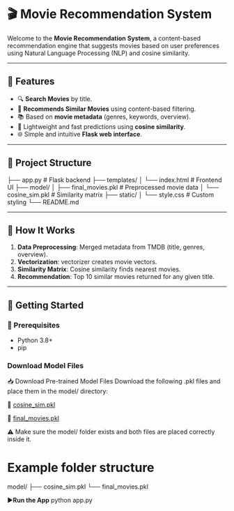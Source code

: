 # 🎬 Movie Recommendation System

Welcome to the **Movie Recommendation System**, a content-based recommendation engine that suggests movies based on user preferences using Natural Language Processing (NLP) and cosine similarity.


---

## 📌 Features

- 🔍 **Search Movies** by title.
- 🧠 **Recommends Similar Movies** using content-based filtering.
- 📚 Based on **movie metadata** (genres, keywords, overview).
- 🚀 Lightweight and fast predictions using **cosine similarity**.
- 🌐 Simple and intuitive **Flask web interface**.

---

## 📁 Project Structure

├── app.py # Flask backend
├── templates/
│ └── index.html # Frontend UI
├── model/
│ ├── final_movies.pkl # Preprocessed movie data
│ └── cosine_sim.pkl # Similarity matrix
├── static/
│ └── style.css # Custom styling
└── README.md



---

## 🧠 How It Works

1. **Data Preprocessing**: Merged metadata from TMDB (title, genres, overview).
2. **Vectorization**: vectorizer creates movie vectors.
3. **Similarity Matrix**: Cosine similarity finds nearest movies.
4. **Recommendation**: Top 10 similar movies returned for any given title.

---

## 🚀 Getting Started

### 🔧 Prerequisites
- Python 3.8+
- pip

### Download Model Files

📥 Download Pre-trained Model Files
Download the following .pkl files and place them in the model/ directory:

🔗 [cosine_sim.pkl](https://drive.google.com/file/d/18i3UuI_WYSybm5Au-tzGXMgh9E-1sQIO/view?usp=drive_link) 

🔗 [final_movies.pkl](https://drive.google.com/file/d/1yulsSv5ifyIM1m_j7FIi41x333zBgIy1/view?usp=drive_link) 

⚠️ Make sure the model/ folder exists and both files are placed correctly inside it.

# Example folder structure
model/
├── cosine_sim.pkl
└── final_movies.pkl

▶️**Run the App**
python app.py


